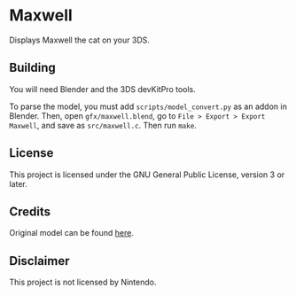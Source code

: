 # Maxwell

Displays Maxwell the cat on your 3DS.

## Building

You will need Blender and the 3DS devKitPro tools.

To parse the model, you must add `scripts/model_convert.py` as an addon in
Blender. Then, open `gfx/maxwell.blend`, go to `File > Export > Export Maxwell`,
and save as `src/maxwell.c`. Then run `make`.

## License

This project is licensed under the GNU General Public License, version 3 or later.

## Credits

Original model can be found [here](https://sketchfab.com/3d-models/dingus-the-cat-2ca7f3c1957847d6a145fc35de9046b0).

## Disclaimer

This project is not licensed by Nintendo.
